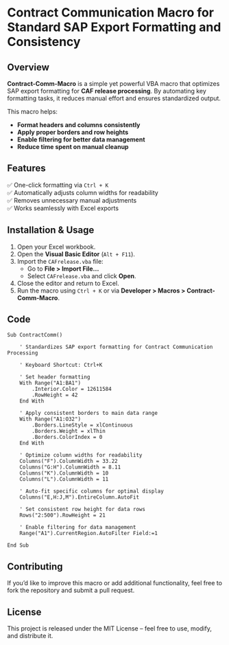 # Contract Communication Macro for Standard SAP Export Formatting and Consistency

## Overview
**Contract-Comm-Macro** is a simple yet powerful VBA macro that optimizes SAP export formatting for **CAF release processing**. By automating key formatting tasks, it reduces manual effort and ensures standardized output.

This macro helps:
- **Format headers and columns consistently**
- **Apply proper borders and row heights**
- **Enable filtering for better data management**
- **Reduce time spent on manual cleanup**

## Features
✅ One-click formatting via `Ctrl + K`  
✅ Automatically adjusts column widths for readability  
✅ Removes unnecessary manual adjustments  
✅ Works seamlessly with Excel exports  

## Installation & Usage
1. Open your Excel workbook.
2. Open the **Visual Basic Editor** (`Alt + F11`).
3. Import the `CAFrelease.vba` file:
   - Go to **File > Import File...**
   - Select `CAFrelease.vba` and click **Open**.
4. Close the editor and return to Excel.
5. Run the macro using `Ctrl + K` or via **Developer > Macros > Contract-Comm-Macro**.

## Code
```vba
Sub ContractComm()

    ' Standardizes SAP export formatting for Contract Communication Processing

    ' Keyboard Shortcut: Ctrl+K

    ' Set header formatting
    With Range("A1:BA1")
        .Interior.Color = 12611584
        .RowHeight = 42
    End With

    ' Apply consistent borders to main data range
    With Range("A1:O32")
        .Borders.LineStyle = xlContinuous
        .Borders.Weight = xlThin
        .Borders.ColorIndex = 0
    End With

    ' Optimize column widths for readability
    Columns("F").ColumnWidth = 33.22
    Columns("G:H").ColumnWidth = 8.11
    Columns("K").ColumnWidth = 10
    Columns("L").ColumnWidth = 11

    ' Auto-fit specific columns for optimal display
    Columns("E,H:J,M").EntireColumn.AutoFit

    ' Set consistent row height for data rows
    Rows("2:500").RowHeight = 21

    ' Enable filtering for data management
    Range("A1").CurrentRegion.AutoFilter Field:=1

End Sub
```

## Contributing
If you’d like to improve this macro or add additional functionality, feel free to fork the repository and submit a pull request.

## License
This project is released under the MIT License – feel free to use, modify, and distribute it.
